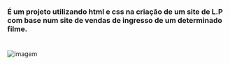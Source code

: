
<h3 align="left">É um projeto utilizando html e css na criação de um site de L.P com base num site de vendas de ingresso de um determinado filme. </h3>


#

 <img align="center" alt= "imagem"  src="https://cdn.discordapp.com/attachments/1272681613443993613/1273066074908131368/the-batman-elenco.jpeg.webp?ex=66bd42ac&is=66bbf12c&hm=47ff66c4d90434790d5a30560ad73ffda6443a2f9ea8219e743d307a9be89612&/hi.gif">
</div>
